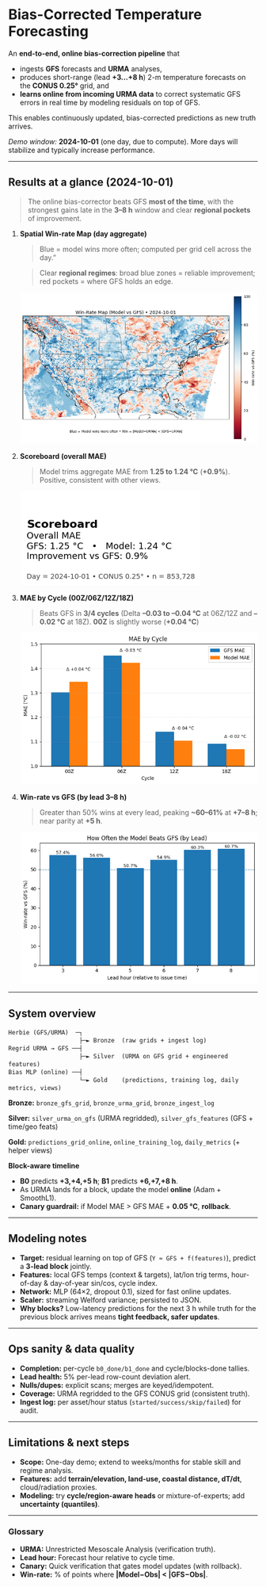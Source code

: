 # Bias-Corrected Temperature Forecasting

An **end-to-end, online bias-correction pipeline** that

* ingests **GFS** forecasts and **URMA** analyses,
* produces short-range (lead **+3...+8 h**) 2-m temperature forecasts on the **CONUS 0.25°** grid, and
* **learns online from incoming URMA data** to correct systematic GFS errors in real time by modeling residuals on top of GFS.

This enables continuously updated, bias-corrected predictions as new truth arrives.

*Demo window:* **2024-10-01** (one day, due to compute). More days will stabilize and typically increase performance.

---

## Results at a glance (2024-10-01)

> The online bias-corrector beats GFS **most of the time**, with the strongest gains late in the **3–8 h** window and clear **regional pockets** of improvement.

1. **Spatial Win-rate Map (day aggregate)**
   > Blue = model wins more often; computed per grid cell across the day.”

   > Clear **regional regimes**: broad blue zones = reliable improvement; red pockets = where GFS holds an edge.
   
   ![Winrate Map](./win_rate_map.png)

2. **Scoreboard (overall MAE)**
   >Model trims aggregate MAE from **1.25 to 1.24 °C** (**+0.9%**). Positive, consistent with other views.
   
   ![Scoreboard](./scoreboard.png)

3. **MAE by Cycle (00Z/06Z/12Z/18Z)**
   > Beats GFS in **3/4 cycles** (Delta **–0.03 to –0.04 °C** at 06Z/12Z and **–0.02 °C** at 18Z).
   **00Z** is slightly worse (**+0.04 °C**)

   ![MAE by Cycle](./mae_cycle.png)

4. **Win-rate vs GFS (by lead 3–8 h)**

   > Greater than 50% wins at every lead, peaking **\~60–61%** at **+7–8 h**; near parity at **+5 h**.

   ![Winrate by Lead](./model_beat_gfs.png)


---

## System overview

```
Herbie (GFS/URMA)  ─┐
                    ├─► Bronze  (raw grids + ingest log)
Regrid URMA → GFS ──┤
                    ├─► Silver  (URMA on GFS grid + engineered features)
Bias MLP (online) ──┤
                    └─► Gold    (predictions, training log, daily metrics, views)
```

**Bronze:** `bronze_gfs_grid`, `bronze_urma_grid`, `bronze_ingest_log`

**Silver:** `silver_urma_on_gfs` (URMA regridded), `silver_gfs_features` (GFS + time/geo feats)

**Gold:** `predictions_grid_online`, `online_training_log`, `daily_metrics` (+ helper views)

**Block-aware timeline**

* **B0** predicts **+3,+4,+5 h**; **B1** predicts **+6,+7,+8 h**.
* As URMA lands for a block, update the model **online** (Adam + SmoothL1).
* **Canary guardrail:** if Model MAE > GFS MAE + **0.05 °C**, **rollback**.

---

## Modeling notes

* **Target:** residual learning on top of GFS (`Y ≈ GFS + f(features)`), predict a **3-lead block** jointly.
* **Features:** local GFS temps (context & targets), lat/lon trig terms, hour-of-day & day-of-year sin/cos, cycle index.
* **Network:** MLP (64×2, dropout 0.1), sized for fast online updates.
* **Scaler:** streaming Welford variance; persisted to JSON.
* **Why blocks?** Low-latency predictions for the next 3 h while truth for the previous block arrives means **tight feedback, safer updates**.

---

## Ops sanity & data quality

* **Completion:** per-cycle `b0_done/b1_done` and cycle/blocks-done tallies.
* **Lead health:** 5% per-lead row-count deviation alert.
* **Nulls/dupes:** explicit scans; merges are keyed/idempotent.
* **Coverage:** URMA regridded to the GFS CONUS grid (consistent truth).
* **Ingest log:** per asset/hour status (`started/success/skip/failed`) for audit.

---

## Limitations & next steps

* **Scope:** One-day demo; extend to weeks/months for stable skill and regime analysis.
* **Features:** add **terrain/elevation, land-use, coastal distance, dT/dt**, cloud/radiation proxies.
* **Modeling:** try **cycle/region-aware heads** or mixture-of-experts; add **uncertainty (quantiles)**.

---

### Glossary

* **URMA:** Unrestricted Mesoscale Analysis (verification truth).
* **Lead hour:** Forecast hour relative to cycle time.
* **Canary:** Quick verification that gates model updates (with rollback).
* **Win-rate:** % of points where **|Model−Obs| < |GFS−Obs|**.

